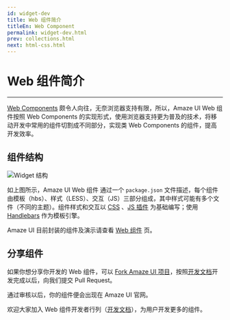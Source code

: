 ```yaml
---
id: widget-dev
title: Web 组件简介
titleEn: Web Component
permalink: widget-dev.html
prev: collections.html
next: html-css.html
---
```



# Web 组件简介
---

[Web Components](http://www.w3.org/TR/components-intro/) 颇令人向往，无奈浏览器支持有限，所以，Amaze UI Web 组件按照 Web Components 的实现形式，使用浏览器支持更为普及的技术，将移动开发中常用的组件切割成不同部分，实现类 Web Components 的组件，提高开发效率。

## 组件结构

<div>
  <img src="/i/docs/widget.jpg" alt="Widget 结构" style="max-width: 400px" class="am-center"/>
</div>

如上图所示，Amaze UI Web 组件 通过一个 `package.json` 文件描述，每个组件由模板（hbs）、样式（LESS）、交互（JS）三部分组成，其中样式可能有多个文件（不同的主题）。组件样式和交互以 [CSS](/css) 、[JS 插件](/javascript) 为基础编写；使用 [Handlebars](http://handlebarsjs.com/) 作为模板引擎。

Amaze UI 目前封装的组件及演示请查看 [Web 组件](/widgets) 页。

## 分享组件

如果你想分享你开发的 Web 组件，可以 [Fork Amaze UI 项目](https://github.com/allmobilize/amazeui/fork)，按照[开发文档](/getting-started/widget)开发完成以后，向我们提交 Pull Request。

通过审核以后，你的组件便会出现在 Amaze UI 官网。

欢迎大家加入 Web 组件开发者行列（[开发文档](/getting-started/widget)），为用户开发更多的组件。